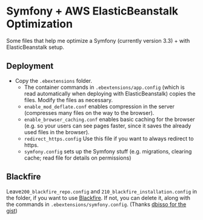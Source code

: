 # Symfony + AWS ElasticBeanstalk Optimization

Some files that help me optimize a Symfony (currently version 3.3) + with ElasticBeanstalk setup.

## Deployment

* Copy the `.ebextensions` folder.
  * The container commands in `.ebextensions/app.config` (which is read automatically when deploying
    with ElasticBeanstalk) copies the files. Modify the files as necessary.
  * `enable_mod_deflate.conf` enables compression in the server (compresses many files on the way
     to the browser).
  * `enable_browser_caching.conf` enables basic caching for the browser (e.g. so your users can
     see pages faster, since it saves the already used files in the browser).
  * `redirect_https.config` Use this file if you want to always redirect to https.
  * `symfony.config` sets up the Symfony stuff (e.g. migrations, clearing cache; read file for
     details on permissions)

## Blackfire

Leave`200_blackfire_repo.config` and `210_blackfire_installation.config` in the folder, if you want to use
[Blackfire](https://blackfire.io). If not, you can delete it, along with the commands in `.ebextensions/symfony.config`.
(Thanks [dbisso for the gist](https://gist.github.com/dbisso/a78b4e54dce60a9eedbde41d25699933))
